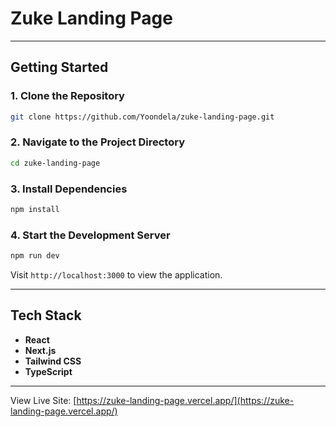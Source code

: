# Zuke Landing Page

---

## Getting Started

### 1. Clone the Repository

```bash
git clone https://github.com/Yoondela/zuke-landing-page.git
```

### 2. Navigate to the Project Directory

```bash
cd zuke-landing-page
```

### 3. Install Dependencies

```bash
npm install
```

### 4. Start the Development Server

```bash
npm run dev
```

Visit `http://localhost:3000` to view the application.

---

## Tech Stack

* **React**
* **Next.js**
* **Tailwind CSS** 
* **TypeScript**

---

View Live Site: [https://zuke-landing-page.vercel.app/](https://zuke-landing-page.vercel.app/)


